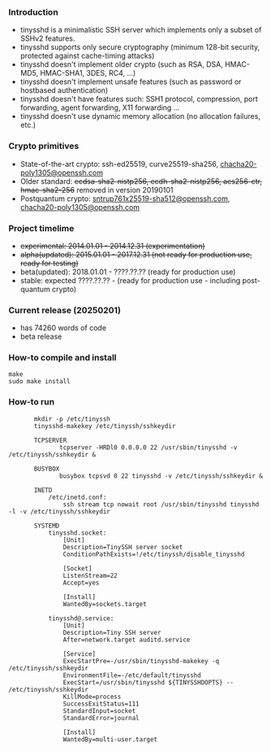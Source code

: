### Introduction ###
* tinysshd is a minimalistic SSH server which implements only a subset of SSHv2 features.
* tinysshd supports only secure cryptography (minimum 128-bit security, protected against cache-timing attacks)
* tinysshd doesn't implement older crypto (such as RSA, DSA, HMAC-MD5, HMAC-SHA1, 3DES, RC4, ...)
* tinysshd doesn't implement unsafe features (such as password or hostbased authentication)
* tinysshd doesn't have features such: SSH1 protocol, compression, port forwarding, agent forwarding, X11 forwarding ...
* tinysshd doesn't use dynamic memory allocation (no allocation failures, etc.)

### Crypto primitives ###
* State-of-the-art crypto: ssh-ed25519, curve25519-sha256, chacha20-poly1305@openssh.com
* Older standard: <strike>ecdsa-sha2-nistp256, ecdh-sha2-nistp256, aes256-ctr, hmac-sha2-256</strike> removed in version 20190101
* Postquantum crypto: sntrup761x25519-sha512@openssh.com, chacha20-poly1305@openssh.com

### Project timelime ###
* <strike>experimental: 2014.01.01 - 2014.12.31 (experimentation)</strike>
* <strike>alpha(updated): 2015.01.01 - 2017.12.31 (not ready for production use, ready for testing)</strike>
* beta(updated): 2018.01.01 - ????.??.?? (ready for production use)
* stable: expected ????.??.?? - (ready for production use - including post-quantum crypto)

### Current release (20250201) ###
* has 74260 words of code
* beta release

### How-to compile and install ###
~~~
make
sudo make install
~~~

### How-to run ###
~~~
       mkdir -p /etc/tinyssh
       tinysshd-makekey /etc/tinyssh/sshkeydir
~~~
~~~
       TCPSERVER
              tcpserver -HRDl0 0.0.0.0 22 /usr/sbin/tinysshd -v /etc/tinyssh/sshkeydir &

       BUSYBOX
              busybox tcpsvd 0 22 tinysshd -v /etc/tinyssh/sshkeydir &

       INETD
           /etc/inetd.conf:
               ssh stream tcp nowait root /usr/sbin/tinysshd tinysshd -l -v /etc/tinyssh/sshkeydir

       SYSTEMD
           tinysshd.socket:
               [Unit]
               Description=TinySSH server socket
               ConditionPathExists=!/etc/tinyssh/disable_tinysshd

               [Socket]
               ListenStream=22
               Accept=yes

               [Install]
               WantedBy=sockets.target

           tinysshd@.service:
               [Unit]
               Description=Tiny SSH server
               After=network.target auditd.service

               [Service]
               ExecStartPre=-/usr/sbin/tinysshd-makekey -q /etc/tinyssh/sshkeydir
               EnvironmentFile=-/etc/default/tinysshd
               ExecStart=/usr/sbin/tinysshd ${TINYSSHDOPTS} -- /etc/tinyssh/sshkeydir
               KillMode=process
               SuccessExitStatus=111
               StandardInput=socket
               StandardError=journal

               [Install]
               WantedBy=multi-user.target
~~~
